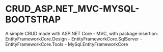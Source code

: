 # CRUD_ASP.NET_MVC-MYSQL-BOOTSTRAP
A simple CRUD made with ASP.NET Core - MVC, with package insertion: EntityFrameworkCore.Design - EntityFrameworkCore.SqlServer - EntityFrameworkCore.Tools - MySql.EntityFrameworkCore
